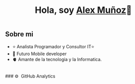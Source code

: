 <div align="center">
<h1 align="center">Hola, soy <a href="">Alex Muñoz</a>👋</h1>
</div>
<img src="">


## Sobre mi

- ⭐ Analista Programador y Consultor IT⭐ 
- 📲 Futuro Mobile developer
- 🫀 Amante de la tecnologia y la Informatica.
<br>
### ⚙️ &nbsp;GitHub Analytics
